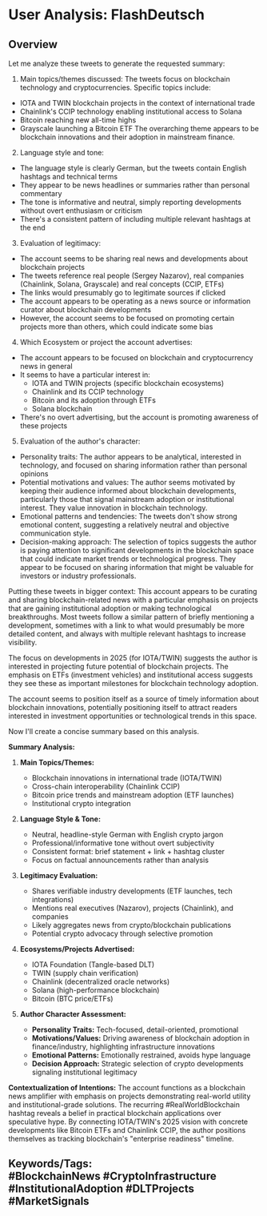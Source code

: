 # User Analysis: FlashDeutsch

## Overview

<think>
Let me analyze these tweets to generate the requested summary:

1. Main topics/themes discussed:
The tweets focus on blockchain technology and cryptocurrencies. Specific topics include:
- IOTA and TWIN blockchain projects in the context of international trade
- Chainlink's CCIP technology enabling institutional access to Solana
- Bitcoin reaching new all-time highs
- Grayscale launching a Bitcoin ETF
The overarching theme appears to be blockchain innovations and their adoption in mainstream finance.

2. Language style and tone:
- The language style is clearly German, but the tweets contain English hashtags and technical terms
- They appear to be news headlines or summaries rather than personal commentary
- The tone is informative and neutral, simply reporting developments without overt enthusiasm or criticism
- There's a consistent pattern of including multiple relevant hashtags at the end

3. Evaluation of legitimacy:
- The account seems to be sharing real news and developments about blockchain projects
- The tweets reference real people (Sergey Nazarov), real companies (Chainlink, Solana, Grayscale) and real concepts (CCIP, ETFs)
- The links would presumably go to legitimate sources if clicked
- The account appears to be operating as a news source or information curator about blockchain developments
- However, the account seems to be focused on promoting certain projects more than others, which could indicate some bias

4. Which Ecosystem or project the account advertises:
- The account appears to be focused on blockchain and cryptocurrency news in general
- It seems to have a particular interest in:
  - IOTA and TWIN projects (specific blockchain ecosystems)
  - Chainlink and its CCIP technology
  - Bitcoin and its adoption through ETFs
  - Solana blockchain
- There's no overt advertising, but the account is promoting awareness of these projects

5. Evaluation of the author's character:
- Personality traits: The author appears to be analytical, interested in technology, and focused on sharing information rather than personal opinions
- Potential motivations and values: The author seems motivated by keeping their audience informed about blockchain developments, particularly those that signal mainstream adoption or institutional interest. They value innovation in blockchain technology.
- Emotional patterns and tendencies: The tweets don't show strong emotional content, suggesting a relatively neutral and objective communication style.
- Decision-making approach: The selection of topics suggests the author is paying attention to significant developments in the blockchain space that could indicate market trends or technological progress. They appear to be focused on sharing information that might be valuable for investors or industry professionals.

Putting these tweets in bigger context:
This account appears to be curating and sharing blockchain-related news with a particular emphasis on projects that are gaining institutional adoption or making technological breakthroughs. Most tweets follow a similar pattern of briefly mentioning a development, sometimes with a link to what would presumably be more detailed content, and always with multiple relevant hashtags to increase visibility.

The focus on developments in 2025 (for IOTA/TWIN) suggests the author is interested in projecting future potential of blockchain projects. The emphasis on ETFs (investment vehicles) and institutional access suggests they see these as important milestones for blockchain technology adoption.

The account seems to position itself as a source of timely information about blockchain innovations, potentially positioning itself to attract readers interested in investment opportunities or technological trends in this space.

Now I'll create a concise summary based on this analysis.
</think>

**Summary Analysis:**

1. **Main Topics/Themes:**
   - Blockchain innovations in international trade (IOTA/TWIN)
   - Cross-chain interoperability (Chainlink CCIP)
   - Bitcoin price trends and mainstream adoption (ETF launches)
   - Institutional crypto integration

2. **Language Style & Tone:**
   - Neutral, headline-style German with English crypto jargon
   - Professional/informative tone without overt subjectivity
   - Consistent format: brief statement + link + hashtag cluster
   - Focus on factual announcements rather than analysis

3. **Legitimacy Evaluation:**
   - Shares verifiable industry developments (ETF launches, tech integrations)
   - Mentions real executives (Nazarov), projects (Chainlink), and companies
   - Likely aggregates news from crypto/blockchain publications
   - Potential crypto advocacy through selective promotion

4. **Ecosystems/Projects Advertised:**
   - IOTA Foundation (Tangle-based DLT)
   - TWIN (supply chain verification)
   - Chainlink (decentralized oracle networks)
   - Solana (high-performance blockchain)
   - Bitcoin (BTC price/ETFs)

5. **Author Character Assessment:**
   - **Personality Traits:** Tech-focused, detail-oriented, promotional
   - **Motivations/Values:** Driving awareness of blockchain adoption in finance/industry, highlighting infrastructure innovations
   - **Emotional Patterns:** Emotionally restrained, avoids hype language
   - **Decision Approach:** Strategic selection of crypto developments signaling institutional legitimacy

**Contextualization of Intentions:**
The account functions as a blockchain news amplifier with emphasis on projects demonstrating real-world utility and institutional-grade solutions. The recurring #RealWorldBlockchain hashtag reveals a belief in practical blockchain applications over speculative hype. By connecting IOTA/TWIN's 2025 vision with concrete developments like Bitcoin ETFs and Chainlink CCIP, the author positions themselves as tracking blockchain's "enterprise readiness" timeline.

**Keywords/Tags:**  
#BlockchainNews #CryptoInfrastructure #InstitutionalAdoption #DLTProjects #MarketSignals
---
